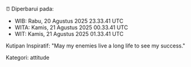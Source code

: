 ⏰ Diperbarui pada:
- WIB: Rabu, 20 Agustus 2025 23.33.41 UTC
- WITA: Kamis, 21 Agustus 2025 00.33.41 UTC
- WIT: Kamis, 21 Agustus 2025 01.33.41 UTC

Kutipan Inspiratif:
"May my enemies live a long life to see my success."


Kategori: attitude


